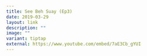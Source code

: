 ```yaml
---
title: See Beh Suay (Ep3)
date: 2019-03-29
layout: link
description: ""
image: ""
variant: tiptap
external: https://www.youtube.com/embed/7aE3Cb_gYUI
---
```

